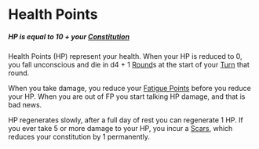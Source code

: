 # Health Points

##### HP is equal to 10 + your [Constitution](../Chosen%20Statistics/Constitution.md)

Health Points (HP) represent your health. When your HP is reduced to 0, you fall unconscious and die in d4 + 1 [Round](../../Game%20Structure/Round.md)s at the start of your [Turn](../../Game%20Structure/Turn.md) that round.

When you take damage, you reduce your [Fatigue Points](Fatigue%20Points.md) before you reduce your HP. When you are out of FP you start talking HP damage, and that is bad news. 

HP regenerates slowly, after a full day of rest you can regenerate 1 HP. If you ever take 5 or more damage to your HP, you incur a [Scars](Scars.md), which reduces your constitution by 1 permanently.